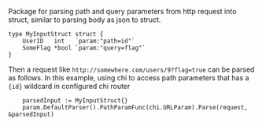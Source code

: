 Package for parsing path and query parameters from http request into struct, similar to parsing body as json to struct.

```
type MyInputStruct struct {
	UserID   int   `param:"path=id"`
	SomeFlag *bool `param:"query=flag"`
}
```

Then a request like `http://somewhere.com/users/9?flag=true` can be parsed as follows.
In this example, using chi to access path parameters that has a `{id}` wildcard in configured chi router

```
	parsedInput := MyInputStruct{}
	param.DefaultParser().PathParamFunc(chi.URLParam).Parse(request, &parsedInput)
```
